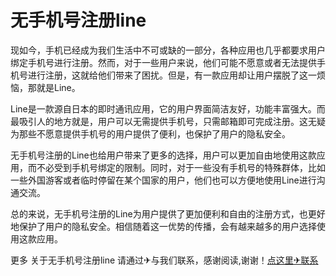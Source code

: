 # 无手机号注册line

现如今，手机已经成为我们生活中不可或缺的一部分，各种应用也几乎都要求用户绑定手机号进行注册。然而，对于一些用户来说，他们可能不愿意或者无法提供手机号进行注册，这就给他们带来了困扰。但是，有一款应用却让用户摆脱了这一烦恼，那就是Line。

Line是一款源自日本的即时通讯应用，它的用户界面简洁友好，功能丰富强大。而最吸引人的地方就是，用户可以无需提供手机号，只需邮箱即可完成注册。这无疑为那些不愿意提供手机号的用户提供了便利，也保护了用户的隐私安全。

无手机号注册的Line也给用户带来了更多的选择，用户可以更加自由地使用这款应用，而不必受到手机号绑定的限制。同时，对于一些没有手机号的特殊群体，比如一些外国游客或者临时停留在某个国家的用户，他们也可以方便地使用Line进行沟通交流。

总的来说，无手机号注册的Line为用户提供了更加便利和自由的注册方式，也更好地保护了用户的隐私安全。相信随着这一优势的传播，会有越来越多的用户选择使用这款应用。

更多 关于无手机号注册line 请通过✈与我们联系，感谢阅读,谢谢！[点这里✈联系](https://d.k02.cc)